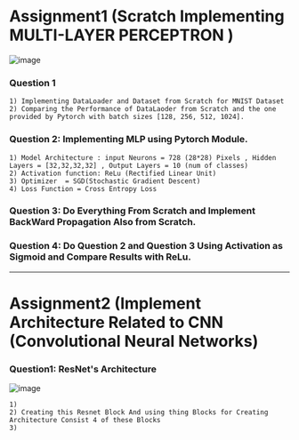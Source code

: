 # Assignment1 (Scratch Implementing MULTI-LAYER PERCEPTRON )
![image](https://github.com/mohammadfaizan76692/Deep-LearningCSE-641/assets/77170022/e34e62bd-a636-43fb-9495-a281d3993705)

### Question 1 
    1) Implementing DataLoader and Dataset from Scratch for MNIST Dataset
    2) Comparing the Performance of DataLaoder from Scratch and the one provided by Pytorch with batch sizes [128, 256, 512, 1024].

### Question 2: Implementing MLP using Pytorch Module.
    1) Model Architecture : input Neurons = 728 (28*28) Pixels , Hidden Layers = [32,32,32,32] , Output Layers = 10 (num of classes)
    2) Activation function: ReLu (Rectified Linear Unit)
    3) Optimizer  = SGD(Stochastic Gradient Descent)
    4) Loss Function = Cross Entropy Loss

### Question 3: Do Everything From Scratch and Implement BackWard Propagation Also from Scratch.

### Question 4: Do Question 2 and Question 3 Using Activation as Sigmoid and Compare Results with ReLu.
    
___
# Assignment2 (Implement Architecture Related to CNN (Convolutional Neural Networks) 
### Question1: ResNet's Architecture
![image](https://github.com/mohammadfaizan76692/Deep-LearningCSE-641/assets/77170022/d5971792-12ae-482d-94fd-5618269aef30)


    1) 
    2) Creating this Resnet Block And using thing Blocks for Creating Architecture Consist 4 of these Blocks
    3) 
